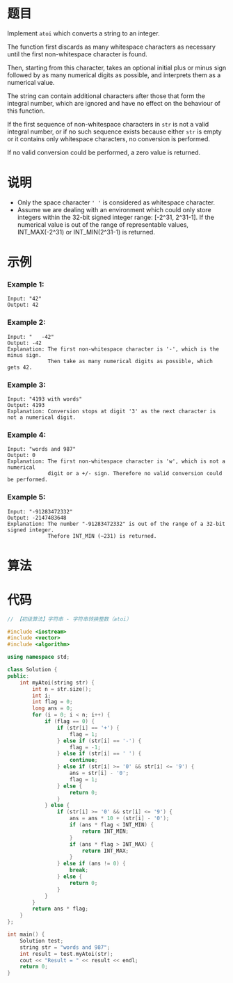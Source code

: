 # 题目

Implement `atoi` which converts a string to an integer.

The function first discards as many whitespace characters as necessary until the first non-whitespace character is found.

Then, starting from this character, takes an optional initial plus or minus sign followed by as many numerical digits as possible, and interprets them as a numerical value.

The string can contain additional characters after those that form the integral number, which are ignored and have no effect on the behaviour of this function.

If the first sequence of non-whitespace characters in `str` is not a valid integral number, or if no such sequence exists because either `str` is empty or it contains only whitespace characters, no conversion is performed.

If no valid conversion could be performed, a zero value is returned.



# 说明

-  Only the space character `' '` is considered as whitespace character.
- Assume we are dealing with an environment which could only store integers within the 32-bit signed integer range: [-2^31, 2^31-1]. If the numerical value is out of the range of representable values, INT_MAX(-2^31) or INT_MIN(2^31-1) is returned.



# 示例

### Example 1:

```
Input: "42"
Output: 42
```



### Example 2:

```
Input: "   -42"
Output: -42
Explanation: The first non-whitespace character is '-', which is the minus sign.
             Then take as many numerical digits as possible, which gets 42.
```



### Example 3:

```
Input: "4193 with words"
Output: 4193
Explanation: Conversion stops at digit '3' as the next character is not a numerical digit.
```



### Example 4:

```
Input: "words and 987"
Output: 0
Explanation: The first non-whitespace character is 'w', which is not a numerical 
             digit or a +/- sign. Therefore no valid conversion could be performed.
```



### Example 5:

```
Input: "-91283472332"
Output: -2147483648
Explanation: The number "-91283472332" is out of the range of a 32-bit signed integer.
             Thefore INT_MIN (−231) is returned.
```



# 算法





# 代码

```c++
// 【初级算法】字符串 - 字符串转换整数（atoi）

#include <iostream>
#include <vector>
#include <algorithm>

using namespace std;

class Solution {
public:
    int myAtoi(string str) {
        int n = str.size();
        int i;
        int flag = 0;
        long ans = 0;
        for (i = 0; i < n; i++) {
            if (flag == 0) {
                if (str[i] == '+') {
                    flag = 1;
                } else if (str[i] == '-') {
                    flag = -1;
                } else if (str[i] == ' ') {
                    continue;
                } else if (str[i] >= '0' && str[i] <= '9') {
                    ans = str[i] - '0';
                    flag = 1;
                } else {
                    return 0;
                }
            } else {
                if (str[i] >= '0' && str[i] <= '9') {
                    ans = ans * 10 + (str[i] - '0');
                    if (ans * flag < INT_MIN) {
                        return INT_MIN;
                    }
                    if (ans * flag > INT_MAX) {
                        return INT_MAX;
                    }
                } else if (ans != 0) {
                    break;
                } else {
                    return 0;
                }
            }
        }
        return ans * flag;
    }
};

int main() {
    Solution test;
    string str = "words and 987";
    int result = test.myAtoi(str);
    cout << "Result = " << result << endl;
    return 0;
}
```


